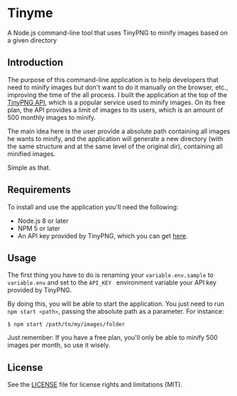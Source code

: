 # Tinyme
A Node.js command-line tool that uses TinyPNG to minify images based on a given directory

## Introduction

The purpose of this command-line application is to help developers that need to minify images but don't want to do it manually on the browser, etc., improving the time of the all process. I built the application at the top of the [TinyPNG API](https://tinypng.com), which is a popular service used to minify images. On its free plan, the API provides a limit of images to its users, which is an amount of 500 monthly images to minify.

The main idea here is the user provide a absolute path containing all images he wants to minify, and the application will generate a new directory (with the same structure and at the same level of the original dir), containing all minified images. 

Simple as that.

## Requirements

To install and use the application you'll need the following:

- Node.js 8 or later
- NPM 5 or later
- An API key provided by TinyPNG, which you can get [here](https://tinypng.com/developers).

## Usage

The first thing you have to do is renaming your `variable.env.sample` to `variable.env` and set to the `API_KEY ` environment variable your API key provided by TinyPNG. 

By doing this, you will be able to start the application. You just need to run `npm start <path>`, passing the absolute path as a parameter. For instance:

`$ npm start /path/to/my/images/folder`

Just remember: If you have a free plan, you'll only be able to minify 500 images per month, so use it wisely.

## License

See the [LICENSE](https://github.com/patarkf/tinyme/blob/master/LICENSE) file for license rights and limitations (MIT).

